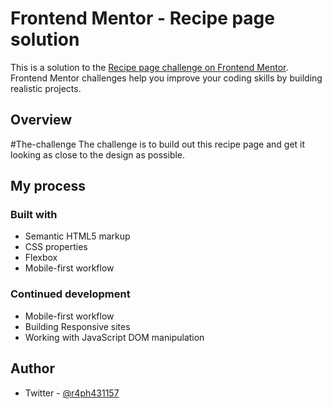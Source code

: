 # Frontend Mentor - Recipe page solution

This is a solution to the [Recipe page challenge on Frontend Mentor](https://www.frontendmentor.io/challenges/recipe-page-KiTsR8QQKm). Frontend Mentor challenges help you improve your coding skills by building realistic projects. 

## Overview

#The-challenge
The challenge is to build out this recipe page and get it looking as close to the design as possible.

## My process

### Built with

- Semantic HTML5 markup
- CSS properties
- Flexbox
- Mobile-first workflow

### Continued development
- Mobile-first workflow
- Building Responsive sites
- Working with JavaScript DOM manipulation

## Author
- Twitter - [@r4ph431157](https://www.twitter.com/r4ph431157)

